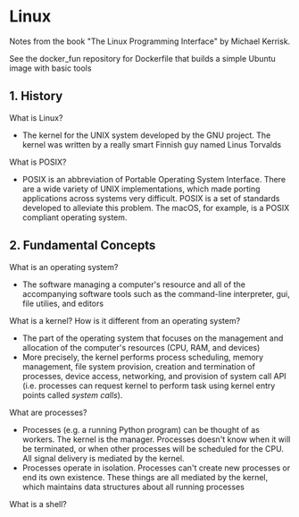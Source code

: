 # Linux

Notes from the book "The Linux Programming Interface" by Michael Kerrisk.

See the docker_fun repository for Dockerfile that builds a simple Ubuntu image with basic tools

## 1. History
What is Linux?
* The kernel for the UNIX system developed by the GNU project. The kernel was written by a really smart Finnish guy named Linus Torvalds

What is POSIX?
* POSIX is an abbreviation of Portable Operating System Interface. There are a wide variety of UNIX implementations, which made porting applications across systems very difficult. POSIX is a set of standards developed to alleviate this problem. The macOS, for example, is a POSIX compliant operating system.

## 2. Fundamental Concepts

What is an operating system?
* The software managing a computer's resource and all of the accompanying software tools such as the command-line interpreter, gui, file utilies, and editors

What is a kernel? How is it different from an operating system?
* The part of the operating system that focuses on the management and allocation of the computer's resources (CPU, RAM, and devices)
* More precisely, the kernel performs process scheduling, memory management, file system provision, creation and termination of processes, device access, networking, and provision of system call API (i.e. processes can request kernel to perform task using kernel entry points called _system calls_).

What are processes?
* Processes (e.g. a running Python program) can be thought of as workers. The kernel is the manager. Processes doesn't know when it will be terminated, or when other processes will be scheduled for the CPU. All signal delivery is mediated by the kernel. 
* Processes operate in isolation. Processes can't create new processes or end its own existence. These things are all mediated by the kernel, which maintains data structures about all running processes


What is a shell?
